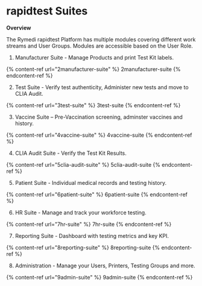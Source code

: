 # rapidtest Suites

**Overview**

The Rymedi rapidtest Platform has multiple modules covering different work streams and User Groups. Modules are accessible based on the User Role.

1. Manufacturer Suite - Manage Products and print Test Kit labels.

{% content-ref url="2manufacturer-suite" %} 2manufacturer-suite {% endcontent-ref %}

2. Test Suite - Verify test authenticity, Administer new tests and move to CLIA Audit.

{% content-ref url="3test-suite" %} 3test-suite {% endcontent-ref %}

3. Vaccine Suite – Pre-Vaccination screening, adminster vaccines and history.

{% content-ref url="4vaccine-suite" %} 4vaccine-suite {% endcontent-ref %}

4. CLIA Audit Suite - Verify the Test Kit Results.

{% content-ref url="5clia-audit-suite" %} 5clia-audit-suite {% endcontent-ref %}

5. Patient Suite - Individual medical records and testing history.

{% content-ref url="6patient-suite" %} 6patient-suite {% endcontent-ref %}

6. HR Suite - Manage and track your workforce testing.

{% content-ref url="7hr-suite" %} 7hr-suite {% endcontent-ref %}

7. Reporting Suite - Dashboard with testing metrics and key KPI.

{% content-ref url="8reporting-suite" %} 8reporting-suite {% endcontent-ref %}

8. Administration - Manage your Users, Printers, Testing Groups and more.

{% content-ref url="9admin-suite" %} 9admin-suite {% endcontent-ref %}


